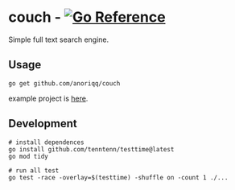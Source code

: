 # couch - [![Go Reference](https://pkg.go.dev/badge/github.com/anoriqq/couch.svg)](https://pkg.go.dev/github.com/anoriqq/couch)

Simple full text search engine.

## Usage

```shell
go get github.com/anoriqq/couch
```

example project is [here](https://github.com/anoriqq/couch-example).

## Development

```shell
# install dependences
go install github.com/tenntenn/testtime@latest
go mod tidy

# run all test
go test -race -overlay=$(testtime) -shuffle on -count 1 ./...
```

